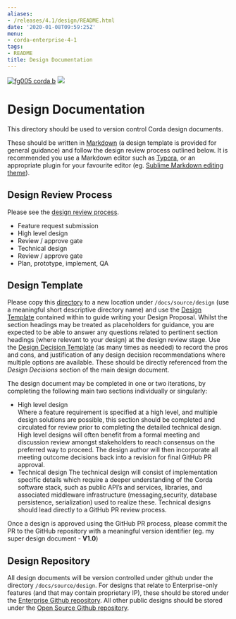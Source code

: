 ```yaml
---
aliases:
- /releases/4.1/design/README.html
date: '2020-01-08T09:59:25Z'
menu:
- corda-enterprise-4-1
tags:
- README
title: Design Documentation
---
```


[![fg005 corda b](https://www.corda.net/wp-content/uploads/2016/11/fg005_corda_b.png "fg005 corda b")](https://www.corda.net/wp-content/uploads/2016/11/fg005_corda_b.png)
<a href="https://ci-master.corda.r3cev.com/viewType.html?buildTypeId=CordaEnterprise_Build&tab=buildTypeStatusDiv"><img src="https://ci.corda.r3cev.com/app/rest/builds/buildType:Corda_CordaBuild/statusIcon"/></a>


# Design Documentation

This directory should be used to version control Corda design documents.

These should be written in [Markdown](https://github.com/adam-p/markdown-here/wiki/Markdown-Cheatsheet) (a design template is provided for general guidance) and follow the design review process outlined below. It is recommended you use a Markdown editor such as [Typora](https://typora.io/), or an appropriate plugin for your favourite editor (eg. [Sublime Markdown editing theme](http://plaintext-productivity.net/2-04-how-to-set-up-sublime-text-for-markdown-editing.html)).


## Design Review Process

Please see the [design review process](design-review-process.md).


* Feature request submission
* High level design
* Review / approve gate
* Technical design
* Review / approve gate
* Plan, prototype, implement, QA


## Design Template

Please copy this [directory](template.md) to a new location under `/docs/source/design` (use a meaningful short descriptive directory name) and use the [Design Template](template/design.md) contained within to guide writing your Design Proposal. Whilst the section headings may be treated as placeholders for guidance, you are expected to be able to answer any questions related to pertinent section headings (where relevant to your design) at the design review stage. Use the [Design Decision Template](template/decisions/decision.md)  (as many times as needed) to record the pros and cons, and justification of any design decision recommendations where multiple options are available. These should be directly referenced from the *Design Decisions* section of the main design document.

The design document may be completed in one or two iterations, by completing the following main two sections individually or singularly:


* High level design<br>
Where a feature requirement is specified at a high level, and multiple design solutions are possible, this section should be completed and circulated for review prior to completing the detailed technical design.
High level designs will often benefit from a formal meeting and discussion review amongst stakeholders to reach consensus on the preferred way to proceed. The design author will then incorporate all meeting outcome decisions back into a revision for final GitHub PR approval.
* Technical design
The technical design will consist of implementation specific details which require a deeper understanding of the Corda software stack, such as public API’s and services, libraries, and associated middleware infrastructure (messaging,security, database persistence, serialization) used to realize these.
Technical designs should lead directly to a GitHub PR review process.

Once a design is approved using the GitHub PR process, please commit the PR to the GitHub repository with a meaningful version identifier (eg. my super design document - **V1.0**)


## Design Repository

All design documents will be version controlled under github under the directory `/docs/source/design`.
For designs that relate to Enterprise-only features (and that may contain proprietary IP), these should be stored under the [Enterprise Github repository](https://github.com/corda/enterprise). All other public designs should be stored under the [Open Source Github repository](https://github.com/corda/corda).

